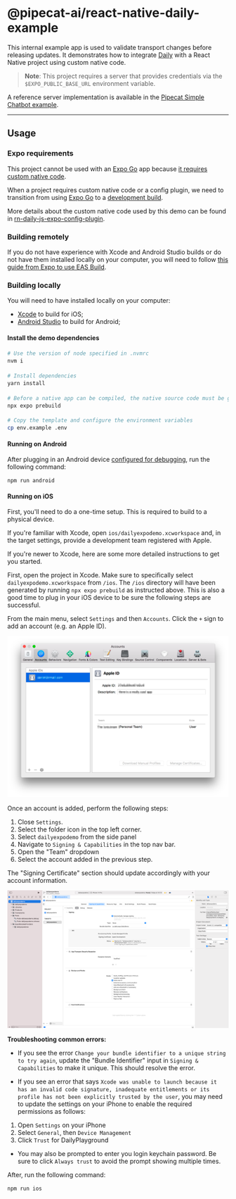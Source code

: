 # @pipecat-ai/react-native-daily-example

This internal example app is used to validate transport changes before releasing updates. It demonstrates how to integrate [Daily](https://www.daily.co/) with a React Native project using custom native code.

> **Note**: This project requires a server that provides credentials via the `$EXPO_PUBLIC_BASE_URL` environment variable.

A reference server implementation is available in the [Pipecat Simple Chatbot example](https://github.com/pipecat-ai/pipecat/tree/main/examples/simple-chatbot).

---

## Usage

### Expo requirements

This project cannot be used with an [Expo Go](https://docs.expo.dev/workflow/expo-go/) app because [it requires custom native code](https://docs.expo.io/workflow/customizing/).

When a project requires custom native code or a config plugin, we need to transition from using [Expo Go](https://docs.expo.dev/workflow/expo-go/)
to a [development build](https://docs.expo.dev/development/introduction/).

More details about the custom native code used by this demo can be found in [rn-daily-js-expo-config-plugin](https://github.com/daily-co/rn-daily-js-expo-config-plugin).

### Building remotely

If you do not have experience with Xcode and Android Studio builds or do not have them installed locally on your computer, you will need to follow [this guide from Expo to use EAS Build](https://docs.expo.dev/development/create-development-builds/#create-and-install-eas-build).

### Building locally

You will need to have installed locally on your computer:
- [Xcode](https://developer.apple.com/xcode/) to build for iOS;
- [Android Studio](https://developer.android.com/studio) to build for Android;

#### Install the demo dependencies

```bash
# Use the version of node specified in .nvmrc
nvm i

# Install dependencies
yarn install

# Before a native app can be compiled, the native source code must be generated.
npx expo prebuild

# Copy the template and configure the environment variables
cp env.example .env
```

#### Running on Android

After plugging in an Android device [configured for debugging](https://developer.android.com/studio/debug/dev-options), run the following command:

```
npm run android
```

#### Running on iOS

First, you'll need to do a one-time setup. This is required to build to a physical device.

If you're familiar with Xcode, open `ios/dailyexpodemo.xcworkspace` and, in the target settings, provide a development team registered with Apple.

If you're newer to Xcode, here are some more detailed instructions to get you started.

First, open the project in Xcode. Make sure to specifically select `dailyexpodemo.xcworkspace` from `/ios`. The `/ios` directory will have been generated by running `npx expo prebuild` as instructed above. This is also a good time to plug in your iOS device to be sure the following steps are successful.

From the main menu, select `Settings` and then `Accounts`. Click the `+` sign to add an account (e.g. an Apple ID).

![xcode-accounts.png](./docsAssets/xcode-accounts.png)

Once an account is added, perform the following steps:

 1. Close `Settings`.
 1. Select the folder icon in the top left corner.
 1. Select `dailyexpodemo` from the side panel
 1. Navigate to `Signing & Capabilities` in the top nav bar.
 1. Open the "Team" dropdown
 1. Select the account added in the previous step.

The "Signing Certificate" section should update accordingly with your account information.

![xcode-signing.png](./docsAssets/xcode-signing.png)

**Troubleshooting common errors:**

- If you see the error `Change your bundle identifier to a unique string to try again`, update the "Bundle Identifier" input in `Signing & Capabilities` to make it unique. This should resolve the error.

- If you see an error that says `Xcode was unable to launch because it has an invalid code signature, inadequate entitlements or its profile has not been explicitly trusted by the user`, you may need to update the settings on your iPhone to enable the required permissions as follows:

1. Open `Settings` on your iPhone
1. Select `General`, then `Device Management`
1. Click `Trust` for DailyPlayground

- You may also be prompted to enter you login keychain password. Be sure to click `Always trust` to avoid the prompt showing multiple times.

After, run the following command:
```
npm run ios
```
